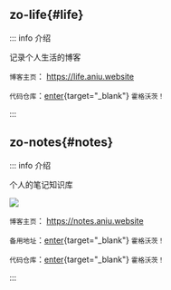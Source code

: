 ## zo-life{#life}

::: info <Badge type='info'>介绍</Badge>

记录个人生活的博客

`博客主页`： https://life.aniu.website

`代码仓库`：[enter](https://zocv.github.io/zo-life/){target="_blank"}   <small><Badge type='danger'>霍格沃茨！</Badge></small>


:::



## zo-notes{#notes}

::: info <Badge type='info'>介绍</Badge>

个人的笔记知识库

![](/202411212105.png)

`博客主页`： https://notes.aniu.website

`备用地址`：[enter](https://zocv.github.io/zo-notes/){target="_blank"}   <small><Badge type='danger'>霍格沃茨！</Badge></small>

`代码仓库`：[enter](https://github.com/zocv/zo-notes){target="_blank"}   <small><Badge type='danger'>霍格沃茨！</Badge></small>


:::